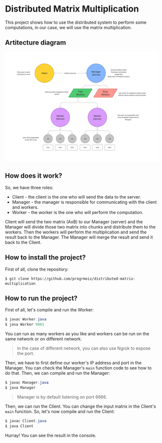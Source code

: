 # Distributed Matrix Multiplication

This project shows how to use the distributed system to perform some computations, in our case, we will use the matrix multiplication.

## Artitecture diagram
![Distributed Matrix Multiplication Artitecture](/images/artitecture.jpg)


## How does it work?

So, we have three roles:

* Client - the client is the one who will send the data to the server.
* Manager - the manager is responsible for communicating with the client and workers.
* Worker - the worker is the one who will perform the computation.

Client will send the two matrix (AxB) to our Manager (server) and the Manager will divide those two matrix into chunks and distribute them to the workers. Then the workers will perform the multiplication and send the result back to the Manager. The Manager will merge the result and send it back to the Client.

## How to install the project?

First of all, clone the repository:
```
$ git clone https://github.com/progrmoiz/distributed-matrix-multiplication
```

## How to run the project?

First of all, let's compile and run the Worker:
```java
$ javac Worker.java
$ java Worker 9001
```

You can run as many workers as you like and workers can be run on the same network or on different network.

> In the case of different network, you can also use Ngrok to expose the port.

Then, we have to first define our worker's IP address and port in the Manager. You can check the Manager's `main` function code to see how to do that. Then, we can compile and run the Manager:
```java
$ javac Manager.java
$ java Manager
```

> Manager is by default listening on port 6666.

Then, we can run the Client. You can change the input matrix in the Client's `main` function. So, let's now compile and run the Client:
```java
$ javac Client.java
$ java Client
```

Hurray! You can see the result in the console.

